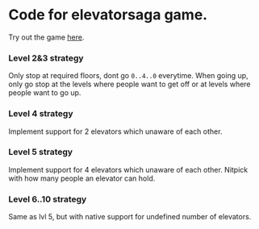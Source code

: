 # Code for elevatorsaga game.
Try out the game [here](https://play.elevatorsaga.com/).

### Level 2&3 strategy

Only stop at required floors, dont go `0..4..0` everytime. When going up, only go stop at the levels where people want to get off or at levels where people want to go up.

### Level 4 strategy

Implement support for 2 elevators which unaware of each other.

### Level 5 strategy

Implement support for 4 elevators which unaware of each other.
Nitpick with how many people an elevator can hold.

### Level 6..10 strategy

Same as lvl 5, but with native support for undefined number of elevators.